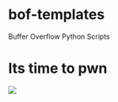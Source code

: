 # bof-templates
Buffer Overflow Python Scripts

# Its time to pwn
<div>
<img src="https://giphy.com/gifs/processing-eclipse-overflow-wAc290lRAgPAs"
